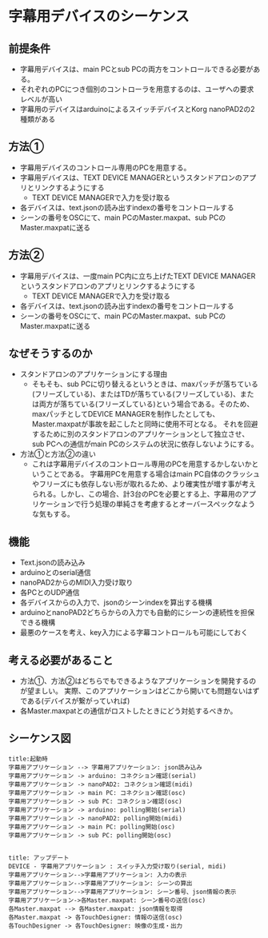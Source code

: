 # 字幕用デバイスのシーケンス

## 前提条件

- 字幕用デバイスは、main PCとsub PCの両方をコントロールできる必要がある。
- それぞれのPCにつき個別のコントローラを用意するのは、ユーザへの要求レベルが高い
- 字幕用のデバイスはarduinoによるスイッチデバイスとKorg nanoPAD2の2種類がある

## 方法①

- 字幕用デバイスのコントロール専用のPCを用意する。
- 字幕用デバイスは、TEXT DEVICE MANAGERというスタンドアロンのアプリとリンクするようにする
  - TEXT DEVICE MANAGERで入力を受け取る
- 各デバイスは、text.jsonの読み出すindexの番号をコントロールする
- シーンの番号をOSCにて、main PCのMaster.maxpat、sub PCのMaster.maxpatに送る

## 方法②

- 字幕用デバイスは、一度main PC内に立ち上げたTEXT DEVICE MANAGERというスタンドアロンのアプリとリンクするようにする
  - TEXT DEVICE MANAGERで入力を受け取る
- 各デバイスは、text.jsonの読み出すindexの番号をコントロールする
- シーンの番号をOSCにて、main PCのMaster.maxpat、sub PCのMaster.maxpatに送る



## なぜそうするのか

- スタンドアロンのアプリケーションにする理由
  - そもそも、sub PCに切り替えるというときは、maxパッチが落ちている(フリーズしている)、またはTDが落ちている(フリーズしている)、または両方が落ちている(フリーズしている)という場合である。そのため、maxパッチとしてDEVICE MANAGERを制作したとしても、Master.maxpatが事故を起こしたと同時に使用不可となる。
    それを回避するために別のスタンドアロンのアプリケーションとして独立させ、sub PCへの通信がmain PCのシステムの状況に依存しないようにする。
- 方法①と方法②の違い
  - これは字幕用デバイスのコントロール専用のPCを用意するかしないかということである。
    字幕用PCを用意する場合はmain PC自体のクラッシュやフリーズにも依存しない形が取れるため、より確実性が増す事が考えられる。しかし、この場合、計3台のPCを必要とする上、字幕用のアプリケーションで行う処理の単純さを考慮するとオーバースペックなような気もする。

## 機能

- Text.jsonの読み込み
- arduinoとのserial通信
- nanoPAD2からのMIDI入力受け取り
- 各PCとのUDP通信
- 各デバイスからの入力で、jsonのシーンindexを算出する機構
- arduinoとnanoPAD2どちらからの入力でも自動的にシーンの連続性を担保できる機構
- 最悪のケースを考え、key入力による字幕コントロールも可能にしておく

## 考える必要があること

- 方法①、方法②はどちらでもできるようなアプリケーションを開発するのが望ましい。
  実際、このアプリケーションはどこから開いても問題ないはずである(デバイスが繋がっていれば)
- 各Master.maxpatとの通信がロストしたときにどう対処するべきか。

## シーケンス図

``` sequence
title:起動時
字幕用アプリケーション --> 字幕用アプリケーション: json読み込み
字幕用アプリケーション -> arduino: コネクション確認(serial)
字幕用アプリケーション -> nanoPAD2: コネクション確認(midi)
字幕用アプリケーション -> main PC: コネクション確認(osc)
字幕用アプリケーション -> sub PC: コネクション確認(osc)
字幕用アプリケーション -> arduino: polling開始(serial)
字幕用アプリケーション -> nanoPAD2: polling開始(midi)
字幕用アプリケーション -> main PC: polling開始(osc)
字幕用アプリケーション -> sub PC: polling開始(osc)


```

```sequence
title: アップデート
DEVICE - 字幕用アプリケーション : スイッチ入力受け取り(serial, midi)
字幕用アプリケーション-->字幕用アプリケーション: 入力の表示
字幕用アプリケーション-->字幕用アプリケーション: シーンの算出
字幕用アプリケーション-->字幕用アプリケーション: シーン番号、json情報の表示
字幕用アプリケーション->各Master.maxpat: シーン番号の送信(osc)
各Master.maxpat --> 各Master.maxpat: json情報を取得
各Master.maxpat -> 各TouchDesigner: 情報の送信(osc)
各TouchDesigner -> 各TouchDesigner: 映像の生成・出力

```

